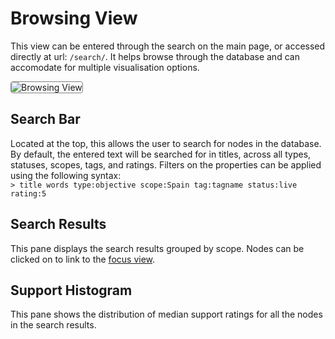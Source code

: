 # Browsing View

This view can be entered through the search on the main page, or accessed directly at url: `/search/`.
It helps browse through the database and can accomodate for multiple visualisation options.

<img src="../browse_view_example.png" alt="Browsing View" style="border: 1px solid grey; border-radius: 4px" />

## Search Bar

Located at the top, this allows the user to search for nodes in the database.
By default, the entered text will be searched for in titles, across all types, statuses, scopes, tags, and ratings.
Filters on the properties can be applied using the following syntax:<br>
```> title words type:objective scope:Spain tag:tagname status:live rating:5```

## Search Results

This pane displays the search results grouped by scope.
Nodes can be clicked on to link to the [focus view](focus.md).

## Support Histogram

This pane shows the distribution of median support ratings for all the nodes in the search results.
